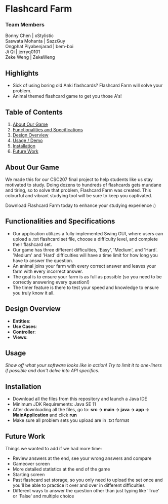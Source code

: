 # Flashcard Farm

### Team Members

Bonny Chen | xStylistic \
Saswata Mohanta | SazzGuy \
Ongphat Piyabenjarad | bem-boi \
Ji Qi | jerryq0101 \
Zeke Weng | ZekeWeng

## Highlights

- Sick of using boring old Anki flashcards? Flashcard Farm will solve your problem. 
- Animal themed flashcard game to get you those A's!

## Table of Contents
1. [About Our Game](#about-our-game)
2. [Functionalities and Specifications](#functionalities-and-specifications)
3. [Design Overview](#design-overview)
4. [Usage / Demo](#usage)
5. [Installation](#installation)
6. [Future Work](#future-work)

## About Our Game

We made this for our CSC207 final project to help students like us stay motivated to study. Doing dozens to hundreds of flashcards gets mundane and tiring, so to solve that problem, Flashcard Farm was created. This colourful and vibrant studying tool will be sure to keep you captivated. 

Download Flashcard Farm today to enhance your studying experience :)

## Functionalities and Specifications
* Our application utilizes a fully implemented Swing GUI, where users can upload a .txt flashcard set file, choose a difficulty level, and complete their flashcard set.
* Our game has three different difficulties, 'Easy', 'Medium', and 'Hard'. 'Medium' and 'Hard' difficulties will have a time limit for how long you have to answer the question. 
* An animal joins your farm with every correct answer and leaves your farm with every incorrect answer.
* The goal is to ensure your farm is as full as possible (so you need to be correctly answering every question!)
* The timer feature is there to test your speed and knowledge to ensure you truly know it all.

## Design Overview

* **Entities**:
* **Use Cases**:
* **Controller**: 
* **Views**: 

## Usage

*Show off what your software looks like in action! Try to limit it to one-liners if possible and don't delve into API specifics.*




## Installation

* Download all the files from this repository and launch a Java IDE
* Minimum JDK Requirements: Java SE 11
* After downloading all the files, go to: **src -> main -> java -> app -> MainApplication** and click **run**
* Make sure all problem sets you upload are in .txt format

## Future Work

Things we wanted to add if we had more time:
* Review answers at the end, see your wrong answers and compare
* Gameover screen
* More detailed statistics at the end of the game
* Starting screen
* Past flashcard set storage, so you only need to upload the set once and you'll be able to practice it over and over in different difficulties
* Different ways to answer the question other than just typing like 'True' or 'False' and multiple choice
